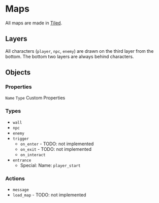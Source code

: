 # Maps

All maps are made in [Tiled](http://www.mapeditor.org/).

## Layers

All characters (`player`, `npc`, `enemy`) are drawn on the third
layer from the bottom.
The bottom two layers are always behind characters.

## Objects

### Properties

`Name`
`Type`
Custom Properties

### Types

* `wall`
* `npc`
* `enemy`
* `trigger`
    * `on_enter` - TODO: not implemented
    * `on_exit` - TODO: not implemented
    * `on_interact`
* `entrance`
    * Special: Name: `player_start`

### Actions

* `message`
* `load_map` - TODO: not implemented
